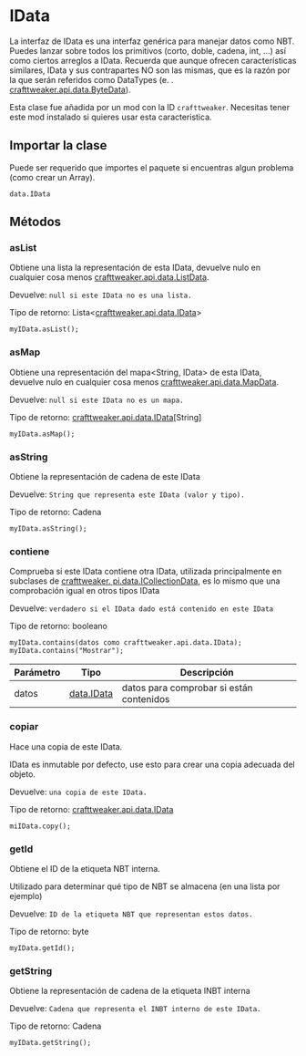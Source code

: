 # IData

La interfaz de IData es una interfaz genérica para manejar datos como NBT. Puedes lanzar sobre todos los primitivos (corto, doble, cadena, int, ...) así como ciertos arreglos a IData. Recuerda que aunque ofrecen características similares, IData y sus contrapartes NO son las mismas, que es la razón por la que serán referidos como DataTypes (e. . [crafttweaker.api.data.ByteData](/vanilla/api/data/ByteData)).

Esta clase fue añadida por un mod con la ID  `crafttweaker`. Necesitas tener este mod instalado si quieres usar esta caracteristica.

## Importar la clase
Puede ser requerido que importes el paquete si encuentras algun problema (como crear un Array).
```zenscript
data.IData
```

## Métodos
### asList

Obtiene una lista<IData> la representación de esta IData, devuelve nulo en cualquier cosa menos [crafttweaker.api.data.ListData](/vanilla/api/data/ListData).

 Devuelve: `null si este IData no es una lista.`

Tipo de retorno: Lista&lt;[crafttweaker.api.data.IData](/vanilla/api/data/IData)&gt;

```zenscript
myIData.asList();
```

### asMap

Obtiene una representación del mapa<String, IData> de esta IData, devuelve nulo en cualquier cosa menos [crafttweaker.api.data.MapData](/vanilla/api/data/MapData).

 Devuelve: `null si este IData no es un mapa.`

Tipo de retorno: [crafttweaker.api.data.IData](/vanilla/api/data/IData)[String]

```zenscript
myIData.asMap();
```

### asString

Obtiene la representación de cadena de este IData

 Devuelve: `String que representa este IData (valor y tipo).`

Tipo de retorno: Cadena

```zenscript
myIData.asString();
```

### contiene

Comprueba si este IData contiene otra IData, utilizada principalmente en subclases de [crafttweaker. pi.data.ICollectionData](/vanilla/api/data/ICollectionData), es lo mismo que una comprobación igual en otros tipos IData

 Devuelve: `verdadero si el IData dado está contenido en este IData`

Tipo de retorno: booleano

```zenscript
myIData.contains(datos como crafttweaker.api.data.IData);
myIData.contains("Mostrar");
```

| Parámetro | Tipo                                  | Descripción                              |
| --------- | ------------------------------------- | ---------------------------------------- |
| datos     | [data.IData](/vanilla/api/data/IData) | datos para comprobar si están contenidos |


### copiar

Hace una copia de este IData.

 IData es inmutable por defecto, use esto para crear una copia adecuada del objeto.

 Devuelve: `una copia de este IData.`

Tipo de retorno: [crafttweaker.api.data.IData](/vanilla/api/data/IData)

```zenscript
miIData.copy();
```

### getId

Obtiene el ID de la etiqueta NBT interna.

 Utilizado para determinar qué tipo de NBT se almacena (en una lista por ejemplo)

 Devuelve: `ID de la etiqueta NBT que representan estos datos.`

Tipo de retorno: byte

```zenscript
myIData.getId();
```

### getString

Obtiene la representación de cadena de la etiqueta INBT interna

 Devuelve: `Cadena que representa el INBT interno de este IData.`

Tipo de retorno: Cadena

```zenscript
myIData.getString();
```


